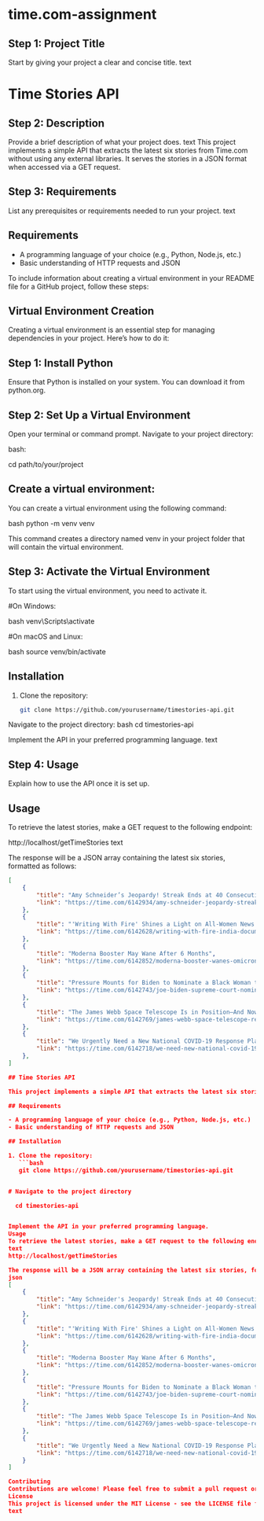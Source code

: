 # time.com-assignment    

## Step 1: Project Title
Start by giving your project a clear and concise title.
text
# Time Stories API

## Step 2: Description
Provide a brief description of what your project does.
text
This project implements a simple API that extracts the latest six stories from Time.com without using any external libraries. It serves the stories in a JSON format when accessed via a GET request.

## Step 3: Requirements
List any prerequisites or requirements needed to run your project.
text
## Requirements

- A programming language of your choice (e.g., Python, Node.js, etc.)
- Basic understanding of HTTP requests and JSON

To include information about creating a virtual environment in your README file for a GitHub project, follow these steps: 

## Virtual Environment Creation
Creating a virtual environment is an essential step for managing dependencies in your project. Here’s how to do it: 

## Step 1: Install Python
Ensure that Python is installed on your system. You can download it from python.org. 

## Step 2: Set Up a Virtual Environment 
Open your terminal or command prompt.
Navigate to your project directory:  

bash: 

cd path/to/your/project

## Create a virtual environment:
You can create a virtual environment using the following command: 

bash
python -m venv venv

This command creates a directory named venv in your project folder that will contain the virtual environment.  

## Step 3: Activate the Virtual Environment
To start using the virtual environment, you need to activate it. 

#On Windows: 

bash
venv\Scripts\activate

#On macOS and Linux: 

bash
source venv/bin/activate


## Installation

1. Clone the repository:
   ```bash
   git clone https://github.com/yourusername/timestories-api.git

Navigate to the project directory:
bash
cd timestories-api

Implement the API in your preferred programming language.
text

## Step 4: Usage

Explain how to use the API once it is set up.

## Usage

To retrieve the latest stories, make a GET request to the following endpoint:


http://localhost/getTimeStories
text

The response will be a JSON array containing the latest six stories, formatted as follows:

```json
[
    {
        "title": "Amy Schneider’s Jeopardy! Streak Ends at 40 Consecutive Wins and $1.4 Million",
        "link": "https://time.com/6142934/amy-schneider-jeopardy-streak-ends/"
    },
    {
        "title": "'Writing With Fire' Shines a Light on All-Women News Outlet",
        "link": "https://time.com/6142628/writing-with-fire-india-documentary/"
    },
    {
        "title": "Moderna Booster May Wane After 6 Months",
        "link": "https://time.com/6142852/moderna-booster-wanes-omicron/"
    },
    {
        "title": "Pressure Mounts for Biden to Nominate a Black Woman to the Supreme",
        "link": "https://time.com/6142743/joe-biden-supreme-court-nominee-black-woman-campaign-promise/"
    },
    {
        "title": "The James Webb Space Telescope Is in Position—And Now We Wait",
        "link": "https://time.com/6142769/james-webb-space-telescope-reaches-l2/"
    },
    {
        "title": "We Urgently Need a New National COVID-19 Response Plan",
        "link": "https://time.com/6142718/we-need-new-national-covid-19-response-plan/"
    },
]

## Time Stories API

This project implements a simple API that extracts the latest six stories from Time.com without using any external libraries. It serves the stories in a JSON format when accessed via a GET request.

## Requirements

- A programming language of your choice (e.g., Python, Node.js, etc.)
- Basic understanding of HTTP requests and JSON

## Installation

1. Clone the repository:
   ```bash
   git clone https://github.com/yourusername/timestories-api.git


# Navigate to the project directory

  cd timestories-api


Implement the API in your preferred programming language.
Usage
To retrieve the latest stories, make a GET request to the following endpoint:
text
http://localhost/getTimeStories

The response will be a JSON array containing the latest six stories, formatted as follows:
json
[
    {
        "title": "Amy Schneider's Jeopardy! Streak Ends at 40 Consecutive Wins and $1.4 Million",
        "link": "https://time.com/6142934/amy-schneider-jeopardy-streak-ends/"
    },
    {
        "title": "'Writing With Fire' Shines a Light on All-Women News Outlet",
        "link": "https://time.com/6142628/writing-with-fire-india-documentary/"
    },
    {
        "title": "Moderna Booster May Wane After 6 Months",
        "link": "https://time.com/6142852/moderna-booster-wanes-omicron/"
    },
    {
        "title": "Pressure Mounts for Biden to Nominate a Black Woman to the Supreme",
        "link": "https://time.com/6142743/joe-biden-supreme-court-nominee-black-woman-campaign-promise/"
    },
    {
        "title": "The James Webb Space Telescope Is in Position—And Now We Wait",
        "link": "https://time.com/6142769/james-webb-space-telescope-reaches-l2/"
    },
    {
        "title": "We Urgently Need a New National COVID-19 Response Plan",
        "link": "https://time.com/6142718/we-need-new-national-covid-19-response-plan/"
    }
]

Contributing
Contributions are welcome! Please feel free to submit a pull request or open an issue for any enhancements or bug fixes.
License
This project is licensed under the MIT License - see the LICENSE file for details.
text

